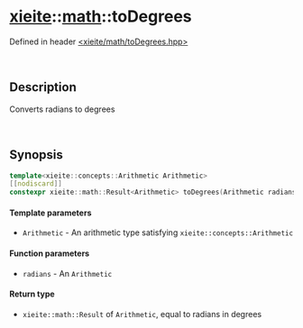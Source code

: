 # [xieite](../xieite.md)\:\:[math](../math.md)\:\:toDegrees
Defined in header [<xieite/math/toDegrees.hpp>](../../include/xieite/math/toDegrees.hpp)

&nbsp;

## Description
Converts radians to degrees

&nbsp;

## Synopsis
```cpp
template<xieite::concepts::Arithmetic Arithmetic>
[[nodiscard]]
constexpr xieite::math::Result<Arithmetic> toDegrees(Arithmetic radians) noexcept;
```
#### Template parameters
- `Arithmetic` - An arithmetic type satisfying `xieite::concepts::Arithmetic`
#### Function parameters
- `radians` - An `Arithmetic`
#### Return type
- `xieite::math::Result` of `Arithmetic`, equal to radians in degrees
